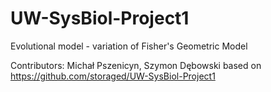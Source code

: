 # UW-SysBiol-Project1
Evolutional model - variation of Fisher's Geometric Model

Contributors: Michał Pszenicyn, Szymon Dębowski
based on https://github.com/storaged/UW-SysBiol-Project1